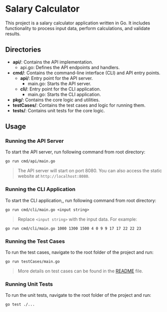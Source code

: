 # Salary Calculator

This project is a salary calculator application written in Go. It includes functionality to process input data, perform calculations, and validate results.

## Directories

- **api/**: Contains the API implementation.
  - api.go: Defines the API endpoints and handlers.
- **cmd/**: Contains the command-line interface (CLI) and API entry points.
  - **api/**: Entry point for the API server.
    - main.go: Starts the API server.
  - **cli/**: Entry point for the CLI application.
    - main.go: Starts the CLI application.
- **pkg/**: Contains the core logic and utilities.
- **testCases/**: Contains the test cases and logic for running them.
- **tests/**: Contains unit tests for the core logic.

## Usage

### Running the API Server

To start the API server, run following command from root directory:

```
go run cmd/api/main.go
```

> The API server will start on port 8080. You can also access the static website at `http://localhost:8080`.

### Running the CLI Application

To start the CLI application,, run following command from root directory:

```
go run cmd/cli/main.go <input string>
```

> Replace `<input string>` with the input data. For example:

```
go run cmd/cli/main.go 1000 1300 1500 4 0 9 9 17 17 22 22 23
```

### Running the Test Cases

To run the test cases, navigate to the root folder of the project and run:

```
go run testCases/main.go
```

> More details on test cases can be found in the [README](./testCases/README.md) file.

### Running Unit Tests

To run the unit tests, navigate to the root folder of the project and run:

```
go test ./...
```
